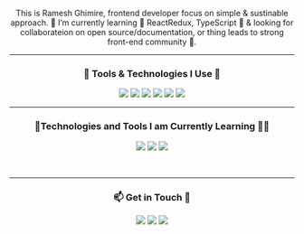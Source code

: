 
<p align="center" style:font-size:20px; font-family:poppins;>
   This is Ramesh Ghimire, frontend developer focus on simple & sustinable approach.
   🔭 I’m currently learning 🌱 ReactRedux, TypeScript 🤔 & looking for collaborateion on open source/documentation, or thing leads to strong front-end community 👯. 
</p>
<hr/>
<h3 align="center">
  🔧 Tools & Technologies I Use 🚀 
</h3>
<p align="center">
  <img src="https://img.shields.io/badge/Tool-figma-%23F24E1E?style=flat-square&logo=figma&logoColor=blue">
  <img src="https://img.shields.io/badge/Code-HTML5-%23E34F26?style=flat-square&logo=html5">
  <img src="https://img.shields.io/badge/Code-CSS3-%231572B6?style=flat-square&logo=css3">
  <img src="https://img.shields.io/badge/Code-JavaScript-%23F7DF1E?style=flat-square&logo=javascript">
  <img src="https://img.shields.io/badge/Tool-Git-%23F05032?style=flat-square&logo=git">
  <img src="https://img.shields.io/badge/Code-Tailwind_CSS-%2338B2AC?style=flat-square&logo=tailwind-css">
</p>

<hr>
<h3 align="center"> 🔧Technologies and Tools I am Currently Learning 🤔🔭</h3>
<p align="center">
   <img src="https://img.shields.io/badge/Code-React-%2361DAFB?style=flat-square&logo=react">
   <img src="https://img.shields.io/badge/Tool-ReactRedux-%2361DAFB?style=flat-square&logo=redux">
   <img src="https://img.shields.io/badge/Code-TypeScript-%231572B6?style=flat-square&logo=typescript">
</p>
<br>
<hr>
<h3 align="center"> 📫 Get in Touch 🔭</h3>
<p align="center">
 <a href="https://www.linkedin.com/in/ramesh-ghimire-0aa504265/">
     <img src="https://img.shields.io/badge/LinkedIn-Ramesh Ghimire-%23E34F26?style=flat-square&logo=linkedin"></a>
     <a href="https://github.com/codeitR">
    <img src="https://img.shields.io/badge/GitHub-@codeitR-blue?style=flat-square&logo=github"></a>
  <a href="mailto:ghimire.9@gmail.com">
    <img src="https://img.shields.io/badge/Email-ghimire.9%40gmail.com-%23E34F26?style=flat-square&logo=gmail">
  </a>
</p>
 
  
 
